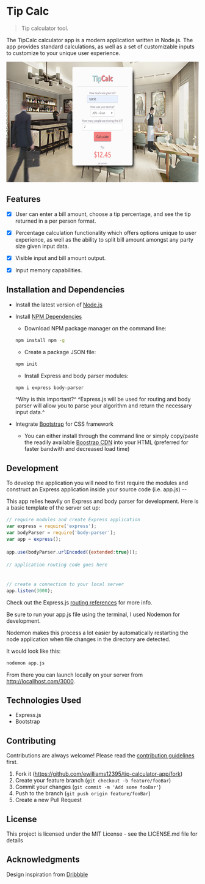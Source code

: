 # Tip Calc
> Tip calculator tool.

The TipCalc calculator app is a modern application written in Node.js. The app provides standard calculations, as well as a set of customizable inputs to customize to your unique user experience.

<img src="tip-calc-img.png">


## Features

* [X] User can enter a bill amount, choose a tip percentage, and see the tip returned in a per person format.
* [X] Percentage calculation functionality which offers options unique to user experience, as well as the ability to split bill amount amongst any party size given input data.
* [X] Visible input and bill amount output. 
* [X] Input memory capabilities.


## Installation and Dependencies

- Install the latest version of <a href="https://nodejs.org/en/">Node.js</a>
- Install <a href="https://docs.npmjs.com/downloading-and-installing-node-js-and-npm">NPM Dependencies</a> 
  - Download NPM package manager on the command line:
  
  ```sh
  npm install npm -g
  ```
  
  - Create a package JSON file:

  ```sh
  npm init
  ```
  
  - Install Express and body parser modules:
  
   ```sh
  npm i express body-parser 
  ```
    ^Why is this important?^
    ^Express.js will be used for routing and body parser will allow you to parse your algorithm and return the necessary input data.^ 


- Integrate <a href="https://getbootstrap.com/">Bootstrap</a> for CSS framework
  - You can either install through the command line or simply copy/paste the readily available <a href="https://getbootstrap.com/docs/4.4/getting-started/introduction/">Boostrap CDN</a> into your HTML <head></head> (preferred for faster bandwith and decreased load time)
  
  
## Development

To develop the application you will need to first require the modules and construct an Express application inside your source code (i.e. app.js) -- 

This app relies heavily on Express and body parser for development. Here is a basic template of the server set up:

```javascript
// require modules and create Express application
var express = require('express');
var bodyParser = require('body-parser');
var app = express();

app.use(bodyParser.urlEncoded({extended:true}));

// application routing code goes here


// create a connection to your local server
app.listen(3000);
```

Check out the Express.js <a href="https://expressjs.com/en/guide/routing.html">routing references</a> for more info.


Be sure to run your app.js file using the terminal, I used Nodemon for development. 

Nodemon makes this process a lot easier by automatically restarting the node application when file changes in the directory are detected.

It would look like this:

```sh
nodemon app.js
```


From there you can launch locally on your server from http://locallhost.com/3000. 



## Technologies Used

* Express.js
* Bootstrap


## Contributing

Contributions are always welcome!
Please read the [contribution guidelines](contributing.md) first.

1. Fork it (<https://github.com/ewilliams12395/tip-calculator-app/fork>)
2. Create your feature branch (`git checkout -b feature/fooBar`)
3. Commit your changes (`git commit -m 'Add some fooBar'`)
4. Push to the branch (`git push origin feature/fooBar`)
5. Create a new Pull Request





<h2 style="font-weight: bold;">License</h2>
<p>This project is licensed under the MIT License - see the LICENSE.md file for details</p>

<h2 style="font-weight: bold;">Acknowledgments</h2>
<p>Design inspiration from <a href="https://dribbble.com/">Dribbble</a></p>
